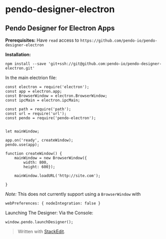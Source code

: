 # pendo-designer-electron
## Pendo Designer for Electron Apps ##
**Prerequisites:**
Have `read` access to 
`https://github.com/pendo-io/pendo-designer-electron`


**Installation:**

    npm install --save 'git+ssh://git@github.com:pendo-io/pendo-designer-electron.git'
    
In the main electrion file:


 

    const electron = require('electron');
    const app = electron.app;
    const BrowserWindow = electron.BrowserWindow;
    const ipcMain = electron.ipcMain;
    
    const path = require('path');
    const url = require('url');
    const pendo = require('pendo-electron');
    
    
    let mainWindow;
    
    app.on('ready', createWindow);
    pendo.use(app);
    
    function createWindow() {
        mainWindow = new BrowserWindow({
	        width: 800,
            height: 600});
    
        mainWindow.loadURL('http://site.com');
    
    }
*Note:*
This does not currently support using a `BrowserWindow` with 

    webPreferences: { nodeIntegration: false }

Launching The Designer:
Via the Console:

    window.pendo.launchDesigner();

> Written with [StackEdit](https://stackedit.io/).
